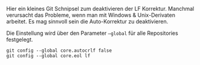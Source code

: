 Hier ein kleines Git Schnipsel zum deaktivieren der LF Korrektur. Manchmal verursacht das Probleme, wenn man mit Windows & Unix-Derivaten arbeitet. Es mag sinnvoll sein die Auto-Korrektur zu deaktivieren.

Die Einstellung wird über den Parameter `–global` für alle Repositories festgelegt.

`git config --global core.autocrlf false`  
`git config --global core.eol lf`
